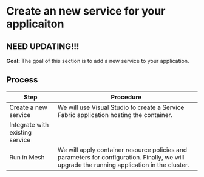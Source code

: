 # Create an new service for your applicaiton

## NEED UPDATING!!!

**Goal:** The goal of this section is to add a new service to your application.

## Process

| **Step**                                         | **Procedure**                                                                                                                                |
| ------------------------------------------------ | -------------------------------------------------------------------------------------------------------------------------------------------- |
| Create a new service              | We will use Visual Studio to create a Service Fabric application hosting the container.                                                      |
| Integrate with existing service |                                     |
| Run in Mesh            | We will apply container resource policies and parameters for configuration. Finally, we will upgrade the running application in the cluster. |